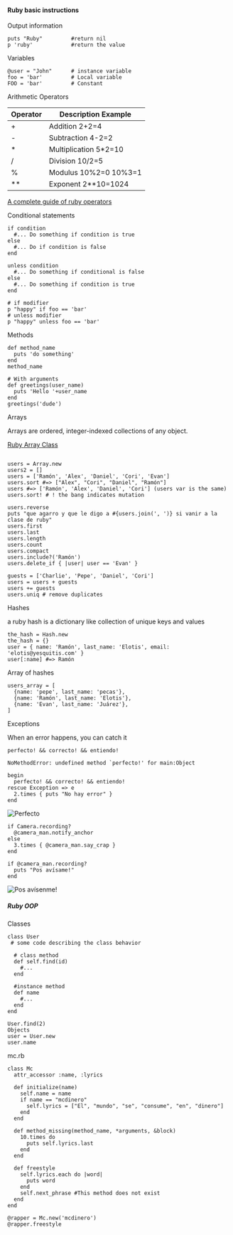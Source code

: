 #### Ruby basic instructions

Output information

```
puts "Ruby"         #return nil
p 'ruby'            #return the value
```

Variables
```
@user = "John"      # instance variable
foo = 'bar'         # Local variable
FOO = 'bar'         # Constant
```

Arithmetic Operators

| Operator | Description Example |
| -------- | ----------------- |
| +        | Addition 2+2=4 |
| -        | Subtraction 4-2=2 |
| *        | Multiplication 5*2=10 |
| /        | Division 10/2=5 |
| %        | Modulus 10%2=0 10%3=1 |
| **       | Exponent 2**10=1024 |

[A complete guide of ruby operators](http://www.tutorialspoint.com/ruby/ruby_operators.htm)

Conditional statements
```
if condition
  #... Do something if condition is true
else
  #... Do if condition is false
end

unless condition
  #... Do something if conditional is false
else
  #... Do something if condition is true
end

# if modifier
p "happy" if foo == 'bar'
# unless modifier
p "happy" unless foo == 'bar'
```


Methods
```
def method_name
  puts 'do something'
end
method_name

# With arguments
def greetings(user_name)
  puts 'Hello '+user_name
end
greetings('dude')

```

Arrays

Arrays are ordered, integer-indexed collections of any object.

[Ruby Array Class](http://ruby-doc.org/core-2.2.0/Array.html)

```

users = Array.new
users2 = []
users = ['Ramón', 'Alex', 'Daniel', 'Cori', 'Evan']
users.sort #=> ["Alex", "Cori", "Daniel", "Ramón"]
users #=> ['Ramón', 'Alex', 'Daniel', 'Cori'] (users var is the same)
users.sort! # ! the bang indicates mutation

users.reverse
puts "que agarro y que le digo a #{users.join(', ')} si vanir a la clase de ruby"
users.first
users.last
users.length
users.count
users.compact
users.include?('Ramón')
users.delete_if { |user| user == 'Evan' }

guests = ['Charlie', 'Pepe', 'Daniel', 'Cori']
users = users + guests
users += guests
users.uniq # remove duplicates

```

Hashes

a ruby hash is a dictionary like collection of unique keys and values

```
the_hash = Hash.new
the_hash = {}
user = { name: 'Ramón', last_name: 'Elotis', email: 'elotis@yesquitis.com' }
user[:name] #=> Ramón

```

Array of hashes
```
users_array = [
  {name: 'pepe', last_name: 'pecas'},
  {name: 'Ramón', last_name: 'Elotis'},
  {name: 'Evan', last_name: 'Juárez'},
]
```

Exceptions

When an error happens, you can catch it

```
perfecto! && correcto! && entiendo!

NoMethodError: undefined method `perfecto!' for main:Object

begin
  perfecto! && correcto! && entiendo!
rescue Exception => e
  2.times { puts "No hay error" }
end
```
![Perfecto](http://jcma.s3.amazonaws.com/PERFECTO.jpg)


```
if Camera.recording?
  @camera_man.notify_anchor
else
  3.times { @camera_man.say_crap }
end

if @camera_man.recording?
  puts "Pos avísame!"
end
```
![Pos avísenme!](http://jcma.s3.amazonaws.com/marco-martinez-soriano.jpg)


##### Ruby OOP

Classes
```
class User
 # some code describing the class behavior

  # class method
  def self.find(id)
    #...
  end

  #instance method
  def name
    #...
  end
end

User.find(2)
Objects
user = User.new
user.name
```

mc.rb
```
class Mc
  attr_accessor :name, :lyrics

  def initialize(name)
    self.name = name
    if name == "mcdinero"
      self.lyrics = ["El", "mundo", "se", "consume", "en", "dinero"]
    end
  end

  def method_missing(method_name, *arguments, &block)
    10.times do
      puts self.lyrics.last
    end
  end

  def freestyle
    self.lyrics.each do |word|
      puts word
    end
    self.next_phrase #This method does not exist
  end
end

@rapper = Mc.new('mcdinero')
@rapper.freestyle
```